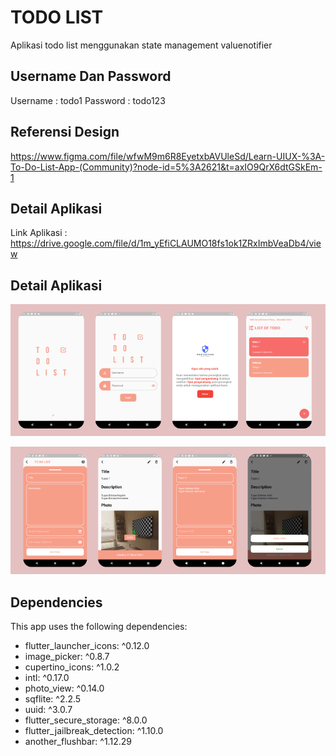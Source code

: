 # TODO LIST

Aplikasi todo list menggunakan state management valuenotifier

## Username Dan Password
Username : todo1
Password : todo123

## Referensi Design
https://www.figma.com/file/wfwM9m6R8EyetxbAVUleSd/Learn-UIUX-%3A-To-Do-List-App-(Community)?node-id=5%3A2621&t=axIO9QrX6dtGSkEm-1

## Detail Aplikasi
Link Aplikasi : https://drive.google.com/file/d/1m_yEfiCLAUMO18fs1ok1ZRxImbVeaDb4/view

## Detail Aplikasi

![detail 1](ss/f1.png)

![detail 2](ss/f2.png)

## Dependencies
This app uses the following dependencies:
- flutter_launcher_icons: ^0.12.0
- image_picker: ^0.8.7
- cupertino_icons: ^1.0.2
- intl: ^0.17.0
- photo_view: ^0.14.0
- sqflite: ^2.2.5
- uuid: ^3.0.7
- flutter_secure_storage: ^8.0.0
- flutter_jailbreak_detection: ^1.10.0
- another_flushbar: ^1.12.29
